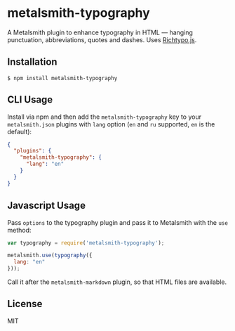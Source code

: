 
# metalsmith-typography

  A Metalsmith plugin to enhance typography in HTML — hanging punctuation, abbreviations, quotes and dashes. Uses [Richtypo.js](https://github.com/sapegin/richtypo.js).

## Installation

    $ npm install metalsmith-typography

## CLI Usage

  Install via npm and then add the `metalsmith-typography` key to your `metalsmith.json` plugins with `lang` option (`en` and `ru` supported, `en` is the default):

```json
{
  "plugins": {
    "metalsmith-typography": {
      "lang": "en"
    }
  }
}
```

## Javascript Usage

  Pass `options` to the typography plugin and pass it to Metalsmith with the `use` method:

```js
var typography = require('metalsmith-typography');

metalsmith.use(typography({
  lang: "en"
}));
```

  Call it after the `metalsmith-markdown` plugin, so that HTML files are available.

## License

  MIT